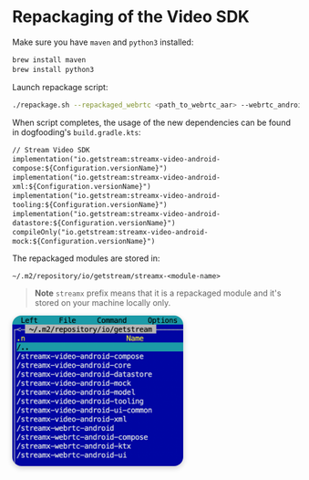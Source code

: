# Repackaging of the Video SDK

Make sure you have `maven` and `python3` installed:
```bash
brew install maven
brew install python3
```

Launch repackage script:
```bash
./repackage.sh --repackaged_webrtc <path_to_webrtc_aar> --webrtc_android <path_to_webrtc-android_repo>
```

When script completes, the usage of the new dependencies can be found in dogfooding's `build.gradle.kts`:
```
// Stream Video SDK
implementation("io.getstream:streamx-video-android-compose:${Configuration.versionName}")
implementation("io.getstream:streamx-video-android-xml:${Configuration.versionName}")
implementation("io.getstream:streamx-video-android-tooling:${Configuration.versionName}")
implementation("io.getstream:streamx-video-android-datastore:${Configuration.versionName}")
compileOnly("io.getstream:streamx-video-android-mock:${Configuration.versionName}")
```

The repackaged modules are stored in:
```
~/.m2/repository/io/getstream/streamx-<module-name>
```

> **Note**
> `streamx` prefix means that it is a repackaged module and it's stored on your machine locally only.

<img width="300" src=".repackage-assets/maven_local.png" alt="Stream Video for Android Header image" style="box-shadow: 0 3px 10px rgb(0 0 0 / 0.2); border-radius: 1rem" />